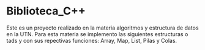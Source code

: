 # Biblioteca_C++
Este es un proyecto realizado en la materia algoritmos y estructura de datos en la UTN.
Para esta materia se implemento las siguientes estructuras o tads y con sus repectivas funciones: Array, Map, List, Pilas y Colas.
